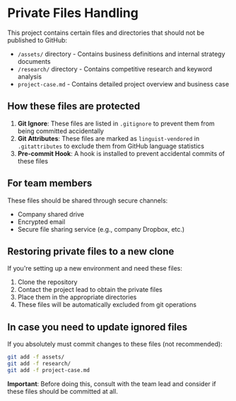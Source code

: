 # Private Files Handling

This project contains certain files and directories that should not be published to GitHub:

- `/assets/` directory - Contains business definitions and internal strategy documents
- `/research/` directory - Contains competitive research and keyword analysis
- `project-case.md` - Contains detailed project overview and business case

## How these files are protected

1. **Git Ignore**: These files are listed in `.gitignore` to prevent them from being committed accidentally
2. **Git Attributes**: These files are marked as `linguist-vendored` in `.gitattributes` to exclude them from GitHub language statistics
3. **Pre-commit Hook**: A hook is installed to prevent accidental commits of these files

## For team members

These files should be shared through secure channels:

- Company shared drive
- Encrypted email
- Secure file sharing service (e.g., company Dropbox, etc.)

## Restoring private files to a new clone

If you're setting up a new environment and need these files:

1. Clone the repository
2. Contact the project lead to obtain the private files
3. Place them in the appropriate directories
4. These files will be automatically excluded from git operations

## In case you need to update ignored files

If you absolutely must commit changes to these files (not recommended):

```bash
git add -f assets/
git add -f research/
git add -f project-case.md
```

**Important**: Before doing this, consult with the team lead and consider if these files should be committed at all. 